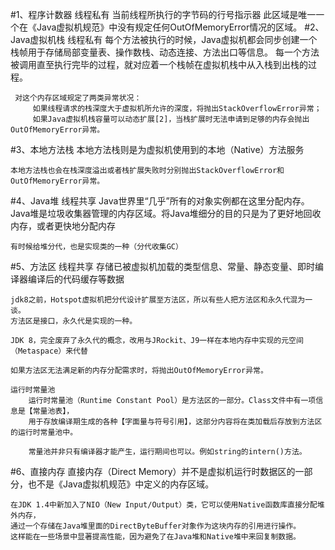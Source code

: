 #1、程序计数器
    线程私有
    当前线程所执行的字节码的行号指示器
    此区域是唯一一个在《Java虚拟机规范》中没有规定任何OutOfMemoryError情况的区域。
#2、Java虚拟机栈
     线程私有
     每个方法被执行的时候，Java虚拟机都会同步创建一个栈帧用于存储局部变量表、操作数栈、动态连接、方法出口等信息。
     每一个方法被调用直至执行完毕的过程，就对应着一个栈帧在虚拟机栈中从入栈到出栈的过程。
     
     对这个内存区域规定了两类异常状况：
         如果线程请求的栈深度大于虚拟机所允许的深度，将抛出StackOverflowError异常；
         如果Java虚拟机栈容量可以动态扩展[2]，当栈扩展时无法申请到足够的内存会抛出OutOfMemoryError异常。
#3、本地方法栈
    本地方法栈则是为虚拟机使用到的本地（Native）方法服务
    
    本地方法栈也会在栈深度溢出或者栈扩展失败时分别抛出StackOverflowError和OutOfMemoryError异常。
    
#4、Java堆
    线程共享
    Java世界里“几乎”所有的对象实例都在这里分配内存。
    Java堆是垃圾收集器管理的内存区域。将Java堆细分的目的只是为了更好地回收内存，或者更快地分配内存
    
    有时候给堆分代，也是实现类的一种（分代收集GC）
    
#5、方法区
    线程共享
    存储已被虚拟机加载的类型信息、常量、静态变量、即时编译器编译后的代码缓存等数据    
    
    jdk8之前，Hotspot虚拟机把分代设计扩展至方法区，所以有些人把方法区和永久代混为一谈。
    方法区是接口，永久代是实现的一种。

    JDK 8，完全废弃了永久代的概念，改用与JRockit、J9一样在本地内存中实现的元空间（Metaspace）来代替
    
    如果方法区无法满足新的内存分配需求时，将抛出OutOfMemoryError异常。
    
    运行时常量池
        运行时常量池（Runtime Constant Pool）是方法区的一部分。Class文件中有一项信息是【常量池表】，
        用于存放编译期生成的各种【字面量与符号引用】，这部分内容将在类加载后存放到方法区的运行时常量池中。
        
        常量池并非只有编译器才能产生，运行期间也可以。例如string的intern()方法。
        
#6、直接内存
    直接内存（Direct Memory）并不是虚拟机运行时数据区的一部分，也不是《Java虚拟机规范》中定义的内存区域。
    
    在JDK 1.4中新加入了NIO（New Input/Output）类，它可以使用Native函数库直接分配堆外内存，
    通过一个存储在Java堆里面的DirectByteBuffer对象作为这块内存的引用进行操作。
    这样能在一些场景中显著提高性能，因为避免了在Java堆和Native堆中来回复制数据。
